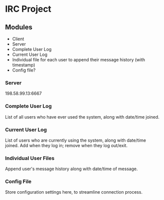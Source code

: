 # IRC Project

## Modules
* Client
* Server
* Complete User Log
* Current User Log
* Individual file for each user to append their message history (with timestamp)
* Config file?

### Server
198.58.99.13:6667

### Complete User Log
List of all users who have ever used the system, along with date/time joined.

### Current User Log
List of users who are currently using the system, along with date/time joined. Add when they log in; remove when they log out/exit.

### Individual User Files
Append user's message history along with date/time of message.

### Config File
Store configuration settings here, to streamline connection process.
